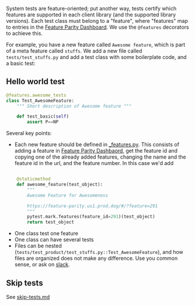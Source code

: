 System tests are feature-oriented; put another way, tests certify which features are supported in each client library (and the supported library versions). Each test class must belong to a "feature", where "features" map to entries in the [Feature Parity Dashboard](https://feature-parity.us1.prod.dog/). We use the `@features` decorators to achieve this.

For example, you have a new feature called `Awesome feature`, which is part of a meta feature called `stuffs`. We add a new file called `tests/test_stuffs.py` and add a test class with some boilerplate code, and a basic test:

## Hello world test

```python
@features.awesome_tests
class Test_AwesomeFeature:
    """ Short description of Awesome feature """

    def test_basic(self)
        assert P==NP
```

Several key points:

* Each new feature should be defined in [_features.py](/utils/_features.py). This consists of adding a feature in [Feature Parity Dashbaord](https://feature-parity.us1.prod.dog/), get the feature id and copying one of the already added features, changing the name and the feature id in the url, and the feature number. In this case we'd add

```python

    @staticmethod
    def awesome_feature(test_object):
        """
        Awesome Feature for Awesomeness

        https://feature-parity.us1.prod.dog/#/?feature=291
        """
        pytest.mark.features(feature_id=291)(test_object)
        return test_object
```

* One class test one feature
* One class can have several tests
* Files can be nested (`tests/test_product/test_stuffs.py::Test_AwesomeFeature`), and how files are organized does not make any difference. Use you common sense, or ask on [slack](https://dd.enterprise.slack.com/archives/C025TJ4RZ8X).

## Skip tests

See [skip-tests.md](/docs/edit/skip-tests.md)